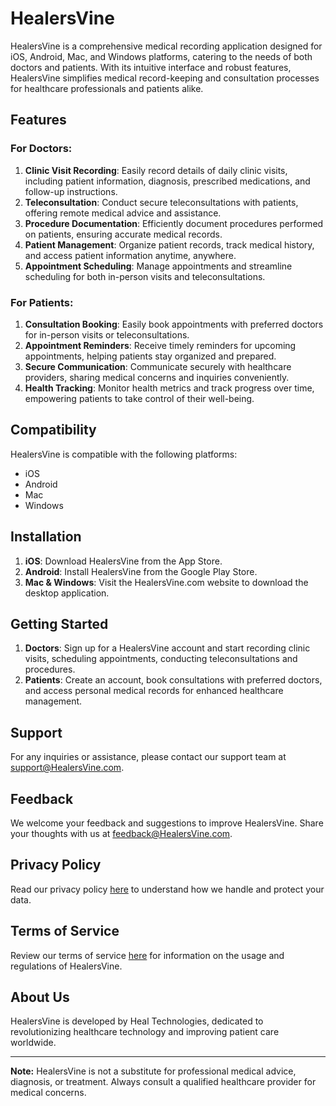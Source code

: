 # HealersVine

HealersVine is a comprehensive medical recording application designed for iOS, Android, Mac, and Windows platforms, catering to the needs of both doctors and patients. With its intuitive interface and robust features, HealersVine simplifies medical record-keeping and consultation processes for healthcare professionals and patients alike.

## Features

### For Doctors:

1. **Clinic Visit Recording**: Easily record details of daily clinic visits, including patient information, diagnosis, prescribed medications, and follow-up instructions.
2. **Teleconsultation**: Conduct secure teleconsultations with patients, offering remote medical advice and assistance.
3. **Procedure Documentation**: Efficiently document procedures performed on patients, ensuring accurate medical records.
4. **Patient Management**: Organize patient records, track medical history, and access patient information anytime, anywhere.
5. **Appointment Scheduling**: Manage appointments and streamline scheduling for both in-person visits and teleconsultations.

### For Patients:

1. **Consultation Booking**: Easily book appointments with preferred doctors for in-person visits or teleconsultations.
2. **Appointment Reminders**: Receive timely reminders for upcoming appointments, helping patients stay organized and prepared.
3. **Secure Communication**: Communicate securely with healthcare providers, sharing medical concerns and inquiries conveniently.
4. **Health Tracking**: Monitor health metrics and track progress over time, empowering patients to take control of their well-being.

## Compatibility

HealersVine is compatible with the following platforms:

- iOS
- Android
- Mac
- Windows

## Installation

1. **iOS**: Download HealersVine from the App Store.
2. **Android**: Install HealersVine from the Google Play Store.
3. **Mac & Windows**: Visit the HealersVine.com website to download the desktop application.

## Getting Started

1. **Doctors**: Sign up for a HealersVine account and start recording clinic visits, scheduling appointments, conducting teleconsultations and procedures.
2. **Patients**: Create an account, book consultations with preferred doctors, and access personal medical records for enhanced healthcare management.

## Support

For any inquiries or assistance, please contact our support team at [support@HealersVine.com](mailto:support@HealersVine.com).

## Feedback

We welcome your feedback and suggestions to improve HealersVine. Share your thoughts with us at [feedback@HealersVine.com](mailto:feedback@HealersVine.com).

## Privacy Policy

Read our privacy policy [here](https://healersvine.com/privacy-policy) to understand how we handle and protect your data.

## Terms of Service

Review our terms of service [here](https://healersvine.com/terms-and-conditions) for information on the usage and regulations of HealersVine.

## About Us

HealersVine is developed by Heal Technologies, dedicated to revolutionizing healthcare technology and improving patient care worldwide.

---

**Note:** HealersVine is not a substitute for professional medical advice, diagnosis, or treatment. Always consult a qualified healthcare provider for medical concerns.
